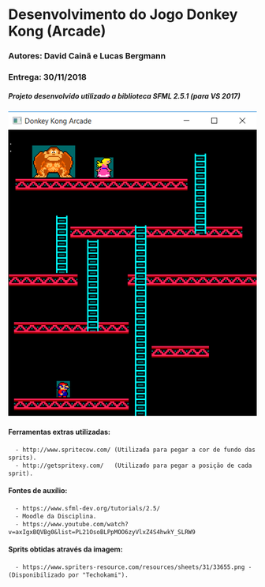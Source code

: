 
# Desenvolvimento do Jogo Donkey Kong (Arcade)

### Autores: David Cainã e Lucas Bergmann
### Entrega: 30/11/2018

##### Projeto desenvolvido utilizado a biblioteca SFML 2.5.1 (para VS 2017) 

![](ImagemEsboço/Esboço%20Game.png)

#### Ferramentas extras utilizadas:

      - http://www.spritecow.com/ (Utilizada para pegar a cor de fundo das sprits).
      - http://getspritexy.com/   (Utilizado para pegar a posição de cada sprit).
    
#### Fontes de auxílio:  

      - https://www.sfml-dev.org/tutorials/2.5/
      - Moodle da Disciplina.
      - https://www.youtube.com/watch?v=axIgxBQVBg0&list=PL21OsoBLPpMOO6zyVlxZ4S4hwkY_SLRW9
      
#### Sprits obtidas através da imagem: 

      - https://www.spriters-resource.com/resources/sheets/31/33655.png - (Disponibilizado por "Techokami").
